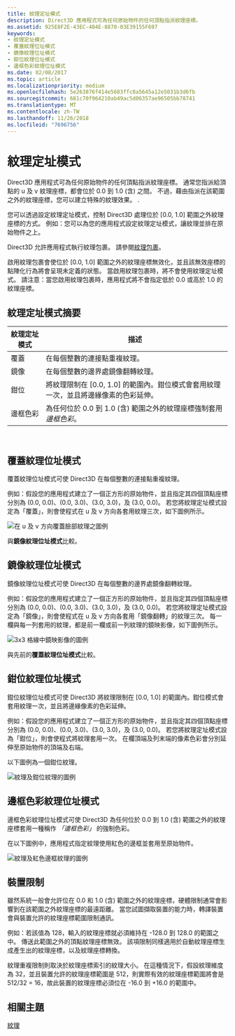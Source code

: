 ```yaml
---
title: 紋理定址模式
description: Direct3D 應用程式可為任何原始物件的任何頂點指派紋理座標。
ms.assetid: 925E8F2E-43EC-404E-8870-03E39155F697
keywords:
- 紋理定址模式
- 覆蓋紋理位址模式
- 鏡像紋理位址模式
- 鉗位紋理位址模式
- 邊框色彩紋理位址模式
ms.date: 02/08/2017
ms.topic: article
ms.localizationpriority: medium
ms.openlocfilehash: 5e263876f414e5683ffc8a5645a12e5031b3d6fb
ms.sourcegitcommit: 681c70f964210ab49ac5d06357ae96505bb78741
ms.translationtype: MT
ms.contentlocale: zh-TW
ms.lasthandoff: 11/26/2018
ms.locfileid: "7696756"
---
```

# <a name="texture-addressing-modes"></a>紋理定址模式


Direct3D 應用程式可為任何原始物件的任何頂點指派紋理座標。 通常您指派給頂點的 u 及 v 紋理座標，都會位於 0.0 到 1.0 (含) 之間。 不過，藉由指派在該範圍之外的紋理座標，您可以建立特殊的紋理效果。 .

您可以透過設定紋理定址模式，控制 Direct3D 處理位於 \[0.0, 1.0\] 範圍之外紋理座標的方式。 例如：您可以為您的應用程式設定紋理定址模式，讓紋理並排在原始物件之上。

Direct3D 允許應用程式執行紋理包裹。 請參閱[紋理包裹](texture-wrapping.md)。

啟用紋理包裹會使位於 \[0.0, 1.0\] 範圍之外的紋理座標無效化，並且該無效座標的點陣化行為將會呈現未定義的狀態。 當啟用紋理包裹時，將不會使用紋理定址模式。 請注意：當您啟用紋理包裹時，應用程式將不會指定低於 0.0 或高於 1.0 的紋理座標。

## <a name="span-idsummaryofthetextureaddressingmodesspanspan-idsummaryofthetextureaddressingmodesspanspan-idsummaryofthetextureaddressingmodesspansummary-of-the-texture-addressing-modes"></a><span id="Summary_of_the_texture_addressing_modes"></span><span id="summary_of_the_texture_addressing_modes"></span><span id="SUMMARY_OF_THE_TEXTURE_ADDRESSING_MODES"></span>紋理定址模式摘要


| 紋理定址模式 | 描述                                                                                                                           |
|-------------------------|---------------------------------------------------------------------------------------------------------------------------------------|
| 覆蓋                    | 在每個整數的連接點重複紋理。                                                                                        |
| 鏡像                  | 在每個整數的邊界處鏡像翻轉紋理。                                                                                        |
| 鉗位                   | 將紋理限制在 \[0.0, 1.0\] 的範圍內。鉗位模式會套用紋理一次，並且將邊緣像素的色彩延伸。 |
| 邊框色彩            | 為任何位於 0.0 到 1.0 (含) 範圍之外的紋理座標強制套用*邊框色彩*。                         |

 

## <a name="span-idwraptextureaddressmodespanspan-idwraptextureaddressmodespanspan-idwraptextureaddressmodespanwrap-texture-address-mode"></a><span id="Wrap_texture_address_mode"></span><span id="wrap_texture_address_mode"></span><span id="WRAP_TEXTURE_ADDRESS_MODE"></span>覆蓋紋理位址模式


覆蓋紋理位址模式可使 Direct3D 在每個整數的連接點重複紋理。

例如：假設您的應用程式建立了一個正方形的原始物件，並且指定其四個頂點座標分別為 (0.0, 0.0)、(0.0, 3.0)、(3.0, 3.0)，及 (3.0, 0.0)。 若您將紋理定址模式設定為「覆蓋」，則會使程式在 u 及 v 方向各套用紋理三次，如下圖例所示。

![在 u 及 v 方向覆蓋臉部紋理之圖例](images/wrap.png)

與**鏡像紋理位址模式**比較。

## <a name="span-idmirrortextureaddressmodespanspan-idmirrortextureaddressmodespanspan-idmirrortextureaddressmodespanmirror-texture-address-mode"></a><span id="Mirror_texture_address_mode"></span><span id="mirror_texture_address_mode"></span><span id="MIRROR_TEXTURE_ADDRESS_MODE"></span>鏡像紋理位址模式


鏡像紋理位址模式可使 Direct3D 在每個整數的邊界處鏡像翻轉紋理。

例如：假設您的應用程式建立了一個正方形的原始物件，並且指定其四個頂點座標分別為 (0.0, 0.0)、(0.0, 3.0)、(3.0, 3.0)，及 (3.0, 0.0)。 若您將紋理定址模式設定為「鏡像」，則會使程式在 u 及 v 方向各套用「鏡像翻轉」的紋理三次。 每一欄與每一列套用的紋理，都是前一欄或前一列紋理的鏡映影像，如下圖例所示。

![3x3 格線中鏡映影像的圖例](images/mirror.png)

與先前的**覆蓋紋理位址模式**比較。

## <a name="span-idclamptextureaddressmodespanspan-idclamptextureaddressmodespanspan-idclamptextureaddressmodespanclamp-texture-address-mode"></a><span id="Clamp_texture_address_mode"></span><span id="clamp_texture_address_mode"></span><span id="CLAMP_TEXTURE_ADDRESS_MODE"></span>鉗位紋理位址模式


鉗位紋理位址模式可使 Direct3D 將紋理限制在 \[0.0, 1.0\] 的範圍內。鉗位模式會套用紋理一次，並且將邊緣像素的色彩延伸。

例如：假設您的應用程式建立了一個正方形的原始物件，並且指定其四個頂點座標分別為 (0.0, 0.0)、(0.0, 3.0)、(3.0, 3.0)，及 (3.0, 0.0)。 若您將紋理定址模式設為「鉗位」，則會使程式將紋理套用一次。 在欄頂端及列末端的像素色彩會分別延伸至原始物件的頂端及右端。

以下圖例為一個鉗位紋理。

![紋理及鉗位紋理的圖例](images/clamp.png)

## <a name="span-idbordercolortextureaddressmodespanspan-idbordercolortextureaddressmodespanspan-idbordercolortextureaddressmodespanborder-color-texture-address-mode"></a><span id="Border_Color_texture_address_mode"></span><span id="border_color_texture_address_mode"></span><span id="BORDER_COLOR_TEXTURE_ADDRESS_MODE"></span>邊框色彩紋理位址模式


邊框色彩紋理位址模式可使 Direct3D 為任何位於 0.0 到 1.0 (含) 範圍之外的紋理座標套用一種稱作 *「邊框色彩」* 的強制色彩。

在以下圖例中，應用程式指定紋理使用紅色的邊框並套用至原始物件。

![紋理及紅色邊框紋理的圖例](images/border.png)

## <a name="span-iddevicelimitationsspanspan-iddevicelimitationsspanspan-iddevicelimitationsspandevice-limitations"></a><span id="Device_Limitations"></span><span id="device_limitations"></span><span id="DEVICE_LIMITATIONS"></span>裝置限制


雖然系統一般會允許位在 0.0 和 1.0 (含) 範圍之外的紋理座標，硬體限制通常會影響到在該範圍之外紋理座標的最遠距離。 當您試圖擷取裝置的能力時，轉譯裝置會與裝置允許的紋理座標範圍限制通訊。

例如：若該值為 128，輸入的紋理座標就必須維持在 -128.0 到 128.0 的範圍之中。 傳送此範圍之外的頂點紋理座標無效。 該項限制同樣適用於自動紋理座標生成產生出的紋理座標，以及紋理座標轉換。

紋理重複限制則取決於紋理座標索引的紋理大小。 在這種情況下，假設紋理維度為 32，並且裝置允許的紋理座標範圍是 512，則實際有效的紋理座標範圍將會是 512/32 = 16，故此裝置的紋理座標必須位在 -16.0 到 +16.0 的範圍中。

## <a name="span-idrelated-topicsspanrelated-topics"></a><span id="related-topics"></span>相關主題


[紋理](textures.md)

 

 




